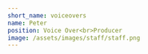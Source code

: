 ```yaml
---
short_name: voiceovers
name: Peter
position: Voice Over<br>Producer
image: /assets/images/staff/staff.png
---
```

